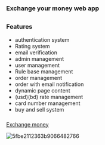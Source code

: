 

### Exchange your money web app
## 
### Features
- authentication system 
- Rating system 
- email verification
-  admin management
 - user management 
- Rule base management 
- order management
- order with email notification
- dynamic page content
- (usd)(bd) rate management
 - card number management
 - buy and sell system

###
[Exchange money](https://exchangemony.herokuapp.com/)


![5fbe2112363b9066482766](https://user-images.githubusercontent.com/57236854/100207155-75220980-2f31-11eb-909b-defcc5a03409.gif)


